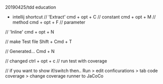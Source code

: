 20190425/tdd education


- intellij shortcut
// 'Extract'
cmd + opt + C // constant
cmd + opt + M // method
cmd + opt + F // parameter

// 'Inline'
cmd + opt + N  


// make Test file
Shift + Cmd + T


// Generated...
Cmd + N 


// changed
ctrl + opt + c // run test with coverage



// 
if you want to show if/switch then..
Run > edit conficurations > tab code coverage > change coverage runner to JaCoCo


